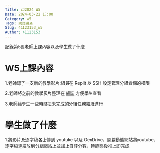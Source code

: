 ```yaml
---
Title: cd2024 W5
Date: 2024-03-22 17:00
Category: w5
Tags: 網誌編寫
Slug: 41123153_w5
Author: 41123153
---
```


記錄第5週老師上課內容以及學生做了什麼

<!-- PELICAN_END_SUMMARY -->

# W5上課內容

1.老師錄了一支新的教學影片:組員在 Replit 以 SSH 設定管理分組倉儲的權限

2.老師將之前的教學影片整理在 [網誌] 方便學生查看

[網誌]:https://mde.tw/cd2024/blog/2024-cd-2a-w5.html

3.老師給學生一些時間把未完成的分組任務繼續進行

# 學生做了什麼

1.將影片及逐字稿各上傳到 youtube 以及 OenDrive，開啟動態網站將youtube、逐字稿連結放到分組網站上並加上自評分數，轉靜態後推上即完成